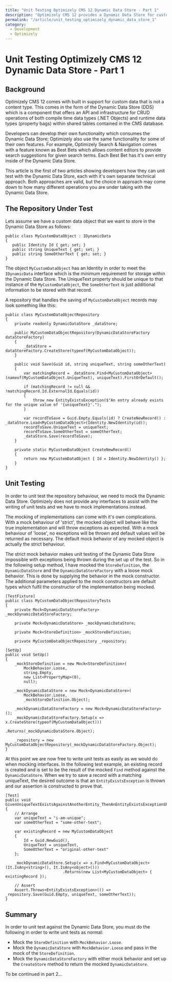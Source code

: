 ```yaml
---
title: "Unit Testing Optimizely CMS 12 Dynamic Data Store - Part 1"
description: "Optimizely CMS 12 provides a Dynamic Data Store for custom storing of data, but how do we unit test a repository using the Dynamic Data Store?"
permalink: "/article/unit_testing_optimizely_dynamic_data_store_1"
category:
  - Development
  - Optimizely
---
```


# Unit Testing Optimizely CMS 12 Dynamic Data Store - Part 1

## Background

Optimizely CMS 12 comes with built in support for custom data that is not a content type.  This comes in the form of the Dynamic Data Store (DDS) which is a component that offers an API and infrastructure for CRUD operations of both compile time data types (.NET Objects) and runtime data types (property bags) within shared tables contained in the CMS database.

Developers can develop their own functionality which consumes the Dynamic Data Store; Optimizely also use the same functionality for some of their own features.  For example, Optimizely Search & Navigation comes with a feature known as Best Bets which allows content editors to provide search suggestions for given search terms.  Each Best Bet has it's own entry inside of the Dynamic Data Store.

This article is the first of two articles showing developers how they can unit test with the Dynamic Data Store, each with it's own separate technical approach.  Both approaches are valid, but the choice in approach may come down to how many different operations you are under taking with the Dynamic Data Store.

## The Repository Under Test

Lets assume we have a custom data object that we want to store in the Dynamic Data Store as follows:

    public class MyCustomDataObject : IDynamicData
    {
       public Identity Id { get; set; }
       public string UniqueText { get; set; }
       public string SomeOtherText { get; set; }
    }

The object `MyCustomDataObject` has an Identity in order to meet the `IDynamicData` interface which is the minimum requirement for storage within the Dynamic Data Store.  The UniqueText property should be unique to that instance of the `MyCustomDataObject`, the `SomeOtherText` is just additional information to be stored with that record.

A repository that handles the saving of `MyCustomDataObject` records may look something like this:

    public class MyCustomDataObjectRepository
    {
        private readonly DynamicDataStore _dataStore;
    
        public MyCustomDataObjectRepository(DynamicDataStoreFactory dataStoreFactory)
        {
            _dataStore = dataStoreFactory.CreateStore(typeof(MyCustomDataObject));
        }
    
        public void Save(Guid id, string uniqueText, string someOtherText)
        {
            var matchingRecord = _dataStore.Find<MyCustomDataObject>(nameof(MyCustomDataObject.UniqueText), uniqueText).FirstOrDefault();
    
            if (matchingRecord != null && !matchingRecord.Id.ExternalId.Equals(id))
            {
                throw new EntityExistsException($"An entry already exists for the unique value of '{uniqueText}'.");
            }
    
            var recordToSave = Guid.Empty.Equals(id) ? CreateNewRecord() : _dataStore.Load<MyCustomDataObject>(Identity.NewIdentity(id));
            recordToSave.UniqueText = uniqueText;
            recordToSave.SomeOtherText = someOtherText;
            _dataStore.Save(recordToSave);
        }
    
        private static MyCustomDataObject CreateNewRecord()
        {
            return new MyCustomDataObject { Id = Identity.NewIdentity() };
        }
    }

## Unit Testing

In order to unit test the repository behaviour, we need to mock the Dynamic Data Store.  Optimizely does not provide any interfaces to assist with the writing of unit tests and we have to mock implementations instead. 

The mocking of implementations can come with it's own complications.  With a mock behaviour of 'strict', the mocked object will behave like the true implementation and will throw exceptions as expected.  With a mock behaviour of 'loose', no exceptions will be thrown and default values will be returned as necessary.  The default mock behavior of any mocked object is actually the strict behaviour.

The strict mock behavior makes unit testing of the Dynamic Data Store impossible with exceptions being thrown during the set up of the test.  So in the following setup method, I have mocked the `StoreDefinition`, the `DynamicDataStore` and the `DynamicDataStoreFactory` with a loose mock behavior.  This is done by supplying the behavior in the mock constructor. The additional parameters applied to the mock constructors are default types which fulfil the constructor of the implementation being mocked.

    [TestFixture]
    public class MyCustomDataObjectRepositoryTests
    {
        private Mock<DynamicDataStoreFactory> _mockDynamicDataStoreFactory;
    
        private Mock<DynamicDataStore> _mockDynamicDataStore;
    
        private Mock<StoreDefinition> _mockStoreDefinition;
    
        private MyCustomDataObjectRepository _repository;
    
    [SetUp]
    public void SetUp()
    {
        _mockStoreDefinition = new Mock<StoreDefinition>(
            MockBehavior.Loose,
            string.Empty,
            new List<PropertyMap>(0),
            null);
    
        _mockDynamicDataStore = new Mock<DynamicDataStore>(
            MockBehavior.Loose,
            _mockStoreDefinition.Object);
    
        _mockDynamicDataStoreFactory = new Mock<DynamicDataStoreFactory>();
        _mockDynamicDataStoreFactory.Setup(x => x.CreateStore(typeof(MyCustomDataObject)))
                                    .Returns(_mockDynamicDataStore.Object);
    
        _repository = new MyCustomDataObjectRepository(_mockDynamicDataStoreFactory.Object);
    }

At this point we are now free to write unit tests as easily as we would do when mocking interfaces.  In the following test example, an existing record is created and is set to be the result of the mocked `Find` method against the `DynamicDataStore`. When we try to save a record with a matching uniqueText, the desired outcome is that an `EntityExistsException` is thrown and our assertion is constructed to prove that.

    [Test]
    public void GivenUniqueTextExistsAgainstAnotherEntity_ThenAnEntityExistsExceptionShouldBeThrown()
    {
        // Arrange
        var uniqueText = "i-am-unique";
        var someOtherText = "some-other-text";
    
        var existingRecord = new MyCustomDataObject
        {
            Id = Guid.NewGuid(),
            UniqueText = uniqueText,
            SomeOtherText = "original-other-text"
        };
    
        _mockDynamicDataStore.Setup(x => x.Find<MyCustomDataObject>(It.IsAny<string>(), It.IsAny<object>()))
                             .Returns(new List<MyCustomDataObject> { existingRecord });
    
        // Assert
        Assert.Throws<EntityExistsException>(() => _repository.Save(Guid.Empty, uniqueText, someOtherText));
    }

## Summary

In order to unit test against the Dynamic Data Store, you must do the following in order to write unit tests as normal:

- Mock the `StoreDefinition` with `MockBehavior.Loose`.
- Mock the `DynamicDataStore` with `MockBehavior.Loose` and pass in the mock of the `StoreDefinition`.
- Mock the `DynamicDataStoreFactory` with either mock behavior and set up the `CreateStore` method to return the mocked `DynamicDataStore`.

To be continued in part 2...
